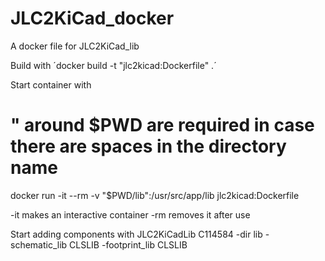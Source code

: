 # JLC2KiCad_docker
A docker file for JLC2KiCad_lib


Build with
´docker build -t "jlc2kicad:Dockerfile" .´

Start container with 


# " around $PWD are required in case there are spaces in the directory name
docker run -it --rm -v "$PWD/lib":/usr/src/app/lib jlc2kicad:Dockerfile

-it makes an interactive container
-rm removes it after use



Start adding components with 
JLC2KiCadLib C114584 -dir lib -schematic_lib CLSLIB -footprint_lib CLSLIB
